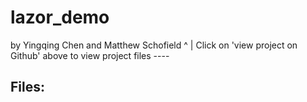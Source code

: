 # lazor_demo

by Yingqing Chen and Matthew Schofield
                                                                 ^
                                                                 |
Click on 'view project on Github' above to view project files ----

## Files: 
